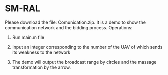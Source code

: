 # SM-RAL
Please download the file: Comunication.zip.
It is a demo to show the communication network and the bidding process. Operations:

1. Run main.m file

2. Input an integer corresponding to the number of the UAV of which sends its weakness to the network

3. The demo will output the broadcast range by circles and the massage transformation by the arrow.
